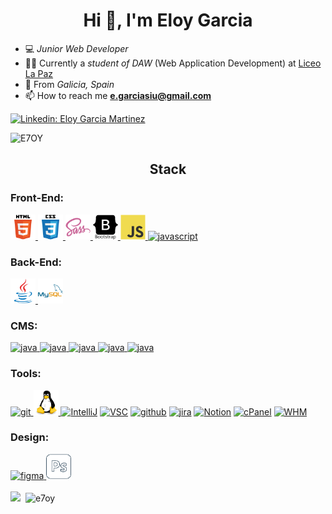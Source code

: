 
<h1 align="center">Hi 👋, I'm Eloy Garcia</h1>

- 💻 <em>Junior Web Developer</em>
- 👨‍💻 Currently a <em>student of DAW</em> (Web Application Development) at <a href="https://fp.liceolapaz.com/">Liceo La Paz</a>
- 📍 From <em>Galicia, Spain</em>
- 📫 How to reach me **e.garciasiu@gmail.com**

[![Linkedin:  Eloy Garcia Martinez ](https://img.shields.io/badge/-EloyGarciaMartinez-blue?style=flat-square&logo=Linkedin&logoColor=white&link=https://www.linkedin.com/in/eloy-garcia-martinez-189525208/)](https://www.linkedin.com/in/eloy-garcia-martinez-189525208/)

<p align="left"> <img src="https://komarev.com/ghpvc/?username=E7OY&label=Profile%20views&color=0e75b6&style=flat" alt="E7OY" /> </p>

<h2 align="center">Stack</h2>
<p align="left"> 
  <h3 align="left">Front-End:</h3>
  <a href="#"> <img src="https://raw.githubusercontent.com/devicons/devicon/master/icons/html5/html5-original-wordmark.svg" alt="html5" width="40" height="40"/> </a> 
  <a href="https://www.w3schools.com/css/" target="_blank" rel="noreferrer"> <img src="https://raw.githubusercontent.com/devicons/devicon/master/icons/css3/css3-original-wordmark.svg" alt="css3" width="40" height="40"/> </a> 
  <a href="https://sass-lang.com" target="_blank" rel="noreferrer"> <img src="https://raw.githubusercontent.com/devicons/devicon/master/icons/sass/sass-original.svg" alt="sass" width="40" height="40"/> </a>
  <a href="https://getbootstrap.com" target="_blank" rel="noreferrer"> <img src="https://raw.githubusercontent.com/devicons/devicon/master/icons/bootstrap/bootstrap-plain-wordmark.svg" alt="bootstrap" width="40" height="40"/> </a> 
  <a href="https://developer.mozilla.org/en-US/docs/Web/JavaScript" target="_blank" rel="noreferrer"> <img src="https://raw.githubusercontent.com/devicons/devicon/master/icons/javascript/javascript-original.svg" alt="javascript" width="40" height="40"/> </a>
    <a href="https://blog.artegrafico.net/wp-content/uploads/2019/02/jQuery-logo.png" target="_blank" rel="noreferrer"> <img src="https://blog.artegrafico.net/wp-content/uploads/2019/02/jQuery-logo.png" alt="javascript" width="40" height="40"/> </a> 

  <h3 align="left">Back-End:</h3>
  <a href="https://www.java.com" target="_blank" rel="noreferrer"> <img src="https://raw.githubusercontent.com/devicons/devicon/master/icons/java/java-original.svg" alt="java" width="40" height="40"/> </a> 
  <a href="https://www.mysql.com/" target="_blank" rel="noreferrer"> <img src="https://raw.githubusercontent.com/devicons/devicon/master/icons/mysql/mysql-original-wordmark.svg" alt="mysql" width="40" height="40"/> </a> 
     
  <h3 align="left">CMS:</h3>
  <a href="https://upload.wikimedia.org/wikipedia/commons/9/93/Wordpress_Blue_logo.png" target="_blank" rel="noreferrer"> <img src="https://upload.wikimedia.org/wikipedia/commons/9/93/Wordpress_Blue_logo.png" alt="java" width="40" height="40"/> </a> 
  <a href="https://upload.wikimedia.org/wikipedia/commons/thumb/2/2a/WooCommerce_logo.svg/1200px-WooCommerce_logo.svg.png" target="_blank" rel="noreferrer"> <img src="https://upload.wikimedia.org/wikipedia/commons/thumb/2/2a/WooCommerce_logo.svg/1200px-WooCommerce_logo.svg.png" alt="java" width="50" height="30"/> </a> 
    <a href="https://www.joopbox.com/wp-content/uploads/2015/12/Joomla-logo.png" target="_blank" rel="noreferrer"> <img src="https://www.joopbox.com/wp-content/uploads/2015/12/Joomla-logo.png" alt="java" width="60" height="40"/> </a> 
        <a href="https://upload.wikimedia.org/wikipedia/commons/b/b7/Moodle-1-740x380.png" target="_blank" rel="noreferrer"> <img src="https://upload.wikimedia.org/wikipedia/commons/b/b7/Moodle-1-740x380.png" alt="java" width="60" height="40"/> </a> 
            <a href="https://upload.wikimedia.org/wikipedia/commons/thumb/c/c5/Prestashop.svg/2389px-Prestashop.svg.png" target="_blank" rel="noreferrer"> <img src="https://upload.wikimedia.org/wikipedia/commons/thumb/c/c5/Prestashop.svg/2389px-Prestashop.svg.png" alt="java" width="50" height="40"/> </a> 





   
   <h3 align="left">Tools:</h3>
  <a href="https://git-scm.com/" target="_blank" rel="noreferrer"> <img src="https://www.vectorlogo.zone/logos/git-scm/git-scm-icon.svg" alt="git" width="40" height="40"/> </a> 
  <a href="https://www.linux.org/" target="_blank" rel="noreferrer"> <img src="https://raw.githubusercontent.com/devicons/devicon/master/icons/linux/linux-original.svg" alt="linux" width="40" height="40"/> </a>
<a href="#"> <img src="https://upload.wikimedia.org/wikipedia/commons/9/9c/IntelliJ_IDEA_Icon.svg" alt="IntelliJ" width="40" height="40"/></a>
<a href="#"><img src="https://upload.wikimedia.org/wikipedia/commons/9/9a/Visual_Studio_Code_1.35_icon.svg" alt="VSC" width="40" height="40"/></a>
<a href="#"><img src="https://upload.wikimedia.org/wikipedia/commons/thumb/c/c2/GitHub_Invertocat_Logo.svg/200px-GitHub_Invertocat_Logo.svg.png" alt="github" width="40" height="40"/></a>
<a href="#"><img src="https://cdn.icon-icons.com/icons2/2699/PNG/512/atlassian_jira_logo_icon_170511.png" alt="jira" width="40" height="40" title="Jira"/></a>
<a href="#"><img src="https://upload.wikimedia.org/wikipedia/commons/4/45/Notion_app_logo.png" alt="Notion" width="40" height="40" title="Notion"/></a>
<a href="#"><img src="https://logonoid.com/images/c-panel-logo.png" alt="cPanel" width="100" height="30" title="cPanel"/></a>
<a href="#"><img src="https://www.webhostingworld.net/img/pages/whm-logo-new@2x.png" alt="WHM" width="80" height="40" title="WHM"/></a>



  <h3 align="left">Design:</h3>
  <a href="https://www.figma.com/" target="_blank" rel="noreferrer"> <img src="https://www.vectorlogo.zone/logos/figma/figma-icon.svg" alt="figma" width="40" height="40"/> </a> 
  <a href="https://www.photoshop.com/en" target="_blank" rel="noreferrer"> <img src="https://raw.githubusercontent.com/devicons/devicon/master/icons/photoshop/photoshop-line.svg" alt="photoshop" width="40" height="40"/> </a> 
  <br /><br />

<div>
<img src="https://github-readme-stats.vercel.app/api?username=E7OY&show_icons=true&theme=radical" />&nbsp;&nbsp;<img  src="https://github-readme-stats.vercel.app/api/top-langs?username=e7oy&show_icons=true&theme=radical&locale=en&layout=compact" alt="e7oy"  />
</div>
